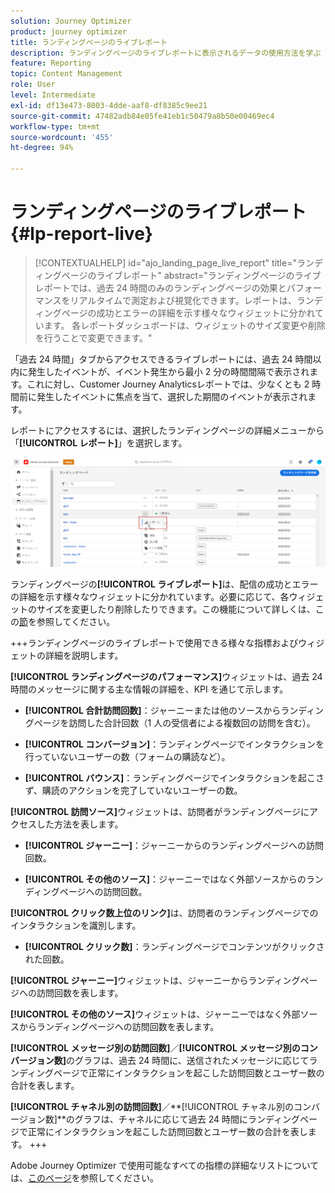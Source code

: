 ```yaml
---
solution: Journey Optimizer
product: journey optimizer
title: ランディングページのライブレポート
description: ランディングページのライブレポートに表示されるデータの使用方法を学ぶ
feature: Reporting
topic: Content Management
role: User
level: Intermediate
exl-id: df13e473-8003-4dde-aaf8-df8385c9ee21
source-git-commit: 47482adb84e05fe41eb1c50479a8b50e00469ec4
workflow-type: tm+mt
source-wordcount: '455'
ht-degree: 94%

---
```


# ランディングページのライブレポート {#lp-report-live}

>[!CONTEXTUALHELP]
>id="ajo_landing_page_live_report"
>title="ランディングページのライブレポート"
>abstract="ランディングページのライブレポートでは、過去 24 時間のみのランディングページの効果とパフォーマンスをリアルタイムで測定および視覚化できます。レポートは、ランディングページの成功とエラーの詳細を示す様々なウィジェットに分かれています。 各レポートダッシュボードは、ウィジェットのサイズ変更や削除を行うことで変更できます。"

「過去 24 時間」タブからアクセスできるライブレポートには、過去 24 時間以内に発生したイベントが、イベント発生から最小 2 分の時間間隔で表示されます。これに対し、Customer Journey Analyticsレポートでは、少なくとも 2 時間前に発生したイベントに焦点を当て、選択した期間のイベントが表示されます。

レポートにアクセスするには、選択したランディングページの詳細メニューから「**[!UICONTROL レポート]**」を選択します。

![](assets/landing_page_report.png)

ランディングページの&#x200B;**[!UICONTROL ライブレポート]**&#x200B;は、配信の成功とエラーの詳細を示す様々なウィジェットに分かれています。必要に応じて、各ウィジェットのサイズを変更したり削除したりできます。この機能について詳しくは、この[節](live-report.md)を参照してください。

+++ランディングページのライブレポートで使用できる様々な指標およびウィジェットの詳細を説明します。

**[!UICONTROL ランディングページのパフォーマンス]**&#x200B;ウィジェットは、過去 24 時間のメッセージに関する主な情報の詳細を、KPI を通じて示します。

* **[!UICONTROL 合計訪問回数]**：ジャーニーまたは他のソースからランディングページを訪問した合計回数（1 人の受信者による複数回の訪問を含む）。

* **[!UICONTROL コンバージョン]**：ランディングページでインタラクションを行っていないユーザーの数（フォームの購読など）。

* **[!UICONTROL バウンス]**：ランディングページでインタラクションを起こさず、購読のアクションを完了していないユーザーの数。

**[!UICONTROL 訪問ソース]**&#x200B;ウィジェットは、訪問者がランディングページにアクセスした方法を表します。

* **[!UICONTROL ジャーニー]**：ジャーニーからのランディングページへの訪問回数。

* **[!UICONTROL その他のソース]**：ジャーニーではなく外部ソースからのランディングページへの訪問回数。

**[!UICONTROL クリック数上位のリンク]**&#x200B;は、訪問者のランディングページでのインタラクションを識別します。

* **[!UICONTROL クリック数]**：ランディングページでコンテンツがクリックされた回数。

**[!UICONTROL ジャーニー]**&#x200B;ウィジェットは、ジャーニーからランディングページへの訪問回数を表します。

**[!UICONTROL その他のソース]**&#x200B;ウィジェットは、ジャーニーではなく外部ソースからランディングページへの訪問回数を表します。

**[!UICONTROL メッセージ別の訪問回数]**／**[!UICONTROL メッセージ別のコンバージョン数]**&#x200B;のグラフは、過去 24 時間に、送信されたメッセージに応じてランディングページで正常にインタラクションを起こした訪問回数とユーザー数の合計を表します。

**[!UICONTROL チャネル別の訪問回数]**／**[!UICONTROL チャネル別のコンバージョン数]**のグラフは、チャネルに応じて過去 24 時間にランディングページで正常にインタラクションを起こした訪問回数とユーザー数の合計を表します。
+++

Adobe Journey Optimizer で使用可能なすべての指標の詳細なリストについては、[このページ](live-report.md#list-of-components-live)を参照してください。
